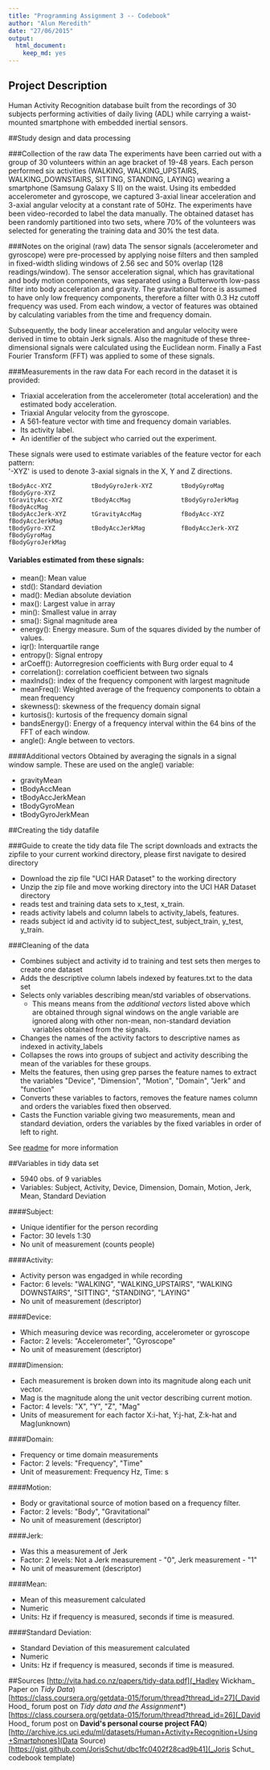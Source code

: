```yaml
---
title: "Programming Assignment 3 -- Codebook"
author: "Alun Meredith"
date: "27/06/2015"
output:
  html_document:
    keep_md: yes
---
```

 
## Project Description
Human Activity Recognition database built from the recordings of 30 subjects performing activities of daily living (ADL) while carrying a waist-mounted smartphone with embedded inertial sensors.

##Study design and data processing
 
###Collection of the raw data
The experiments have been carried out with a group of 30 volunteers within an age bracket of 19-48 years. Each person performed six activities (WALKING, WALKING_UPSTAIRS, WALKING_DOWNSTAIRS, SITTING, STANDING, LAYING) wearing a smartphone (Samsung Galaxy S II) on the waist. Using its embedded accelerometer and gyroscope, we captured 3-axial linear acceleration and 3-axial angular velocity at a constant rate of 50Hz. The experiments have been video-recorded to label the data manually. The obtained dataset has been randomly partitioned into two sets, where 70% of the volunteers was selected for generating the training data and 30% the test data. 

###Notes on the original (raw) data 
The sensor signals (accelerometer and gyroscope) were pre-processed by applying noise filters and then sampled in fixed-width sliding windows of 2.56 sec and 50% overlap (128 readings/window). The sensor acceleration signal, which has gravitational and body motion components, was separated using a Butterworth low-pass filter into body acceleration and gravity. The gravitational force is assumed to have only low frequency components, therefore a filter with 0.3 Hz cutoff frequency was used. From each window, a vector of features was obtained by calculating variables from the time and frequency domain. 

Subsequently, the body linear acceleration and angular velocity were derived in time to obtain Jerk signals. Also the magnitude of these three-dimensional signals were calculated using the Euclidean norm. Finally a Fast Fourier Transform (FFT) was applied to some of these signals. 

###Measurements in the raw data
For each record in the dataset it is provided:

- Triaxial acceleration from the accelerometer (total acceleration) and the estimated body acceleration.
- Triaxial Angular velocity from the gyroscope.
- A 561-feature vector with time and frequency domain variables.
- Its activity label.
- An identifier of the subject who carried out the experiment.

These signals were used to estimate variables of the feature vector for each pattern:  
'-XYZ' is used to denote 3-axial signals in the X, Y and Z directions.

    tBodyAcc-XYZ           tBodyGyroJerk-XYZ        tBodyGyroMag             fBodyGyro-XYZ
    tGravityAcc-XYZ        tBodyAccMag              tBodyGyroJerkMag         fBodyAccMag
    tBodyAccJerk-XYZ       tGravityAccMag           fBodyAcc-XYZ             fBodyAccJerkMag
    tBodyGyro-XYZ          tBodyAccJerkMag          fBodyAccJerk-XYZ         fBodyGyroMag
    fBodyGyroJerkMag                                                        



#### Variables estimated from these signals: 

- mean(): Mean value
- std(): Standard deviation
- mad(): Median absolute deviation 
- max(): Largest value in array
- min(): Smallest value in array
- sma(): Signal magnitude area
- energy(): Energy measure. Sum of the squares divided by the number of values. 
- iqr(): Interquartile range 
- entropy(): Signal entropy
- arCoeff(): Autorregresion coefficients with Burg order equal to 4
- correlation(): correlation coefficient between two signals
- maxInds(): index of the frequency component with largest magnitude
- meanFreq(): Weighted average of the frequency components to obtain a mean frequency
- skewness(): skewness of the frequency domain signal 
- kurtosis(): kurtosis of the frequency domain signal 
- bandsEnergy(): Energy of a frequency interval within the 64 bins of the FFT of each window.
- angle(): Angle between to vectors.

####Additional vectors 
Obtained by averaging the signals in a signal window sample. These are used on the angle() variable:

- gravityMean
- tBodyAccMean
- tBodyAccJerkMean
- tBodyGyroMean
- tBodyGyroJerkMean

##Creating the tidy datafile
 
###Guide to create the tidy data file
The script downloads and extracts the zipfile to your current workind directory, please first navigate to desired directory  

 - Download the zip file "UCI HAR Dataset" to the working directory  
 - Unzip the zip file and move working directory into the UCI HAR Dataset directory  
 - reads test and training data sets to x_test, x_train.   
 - reads activity labels and column labels to activity_labels, features.   
 - reads subject id and activity id to subject_test, subject_train, y_test, y_train.   
 
###Cleaning of the data
 - Combines subject and activity id to training and test sets then merges to create one dataset
 - Adds the descriptive column labels indexed by features.txt to the data set
 - Selects only variables describing mean/std variables of observations.
    * This means means from the _additional vectors_ listed above which are obtained through signal windows on the angle variable are ignored along with other non-mean, non-standard deviation variables obtained from the signals. 
 - Changes the names of the activity factors to descriptive names as indexed in activity_labels
 - Collapses the rows into groups of subject and activity describing the mean of the variables for these groups.
 - Melts the features, then using grep parses the feature names to extract the variables "Device", "Dimension", "Motion", "Domain", "Jerk" and "function"
 - Converts these variables to factors, removes the feature names column and orders the variables fixed then observed.
 - Casts the Function variable giving two measurements, mean and standard deviation, orders the variables by the fixed variables in order of left to right.
 
See [readme](https://github.com/alunmeredith/programmingAssignment3/blob/master/README.md) for more information
 
##Variables in tidy data set
 - 5940 obs. of 9 variables
 - Variables: Subject, Activity, Device, Dimension, Domain, Motion, Jerk, Mean, Standard Deviation

####Subject:    
- Unique identifier for the person recording
- Factor: 30 levels 1:30  
- No unit of measurement (counts people) 
 
####Activity:   
- Activity person was engadged in while recording
- Factor: 6 levels: "WALKING", "WALKING_UPSTAIRS", "WALKING DOWNSTAIRS", "SITTING", "STANDING", "LAYING"
- No unit of measurement (descriptor)

####Device:     
- Which measuring device was recording, accelerometer or gyroscope
- Factor: 2 levels: "Accelerometer", "Gyroscope"
- No unit of measurement (descriptor)

####Dimension:  
- Each measurement is broken down into its magnitude along each unit vector.
- Mag is the magnitude along the unit vector describing current motion. 
- Factor: 4 levels: "X", "Y", "Z", "Mag"
- Units of measurement for each factor X:i-hat, Y:j-hat, Z:k-hat and Mag(unknown)
              
####Domain:     
- Frequency or time domain measurements
- Factor: 2 levels: "Frequency", "Time"
- Unit of measurement: Frequency Hz, Time: s
            
####Motion:     
- Body or gravitational source of motion based on a frequency filter.
- Factor: 2 levels: "Body", "Gravitational"
- No unit of measurement (descriptor)
            
####Jerk:       
- Was this a measurement of Jerk
- Factor: 2 levels: Not a Jerk measurement - "0", Jerk measurement - "1"
- No unit of measurement (descriptor)

####Mean:
- Mean of this measurement calculated
- Numeric
- Units: Hz if frequency is measured, seconds if time is measured.

####Standard Deviation:
- Standard Deviation of this measurement calculated
- Numeric
- Units: Hz if frequency is measured, seconds if time is measured. 
 
##Sources
[http://vita.had.co.nz/papers/tidy-data.pdf](_Hadley Wickham_ Paper on *Tidy Data*)  
[https://class.coursera.org/getdata-015/forum/thread?thread_id=27](_David Hood_ forum post on *Tidy data and the Assignment**)  
[https://class.coursera.org/getdata-015/forum/thread?thread_id=26](_David Hood_ forum post on **David's personal course project FAQ**)  
[http://archive.ics.uci.edu/ml/datasets/Human+Activity+Recognition+Using+Smartphones](Data Source)  
[https://gist.github.com/JorisSchut/dbc1fc0402f28cad9b41](_Joris Schut_ codebook template)  


